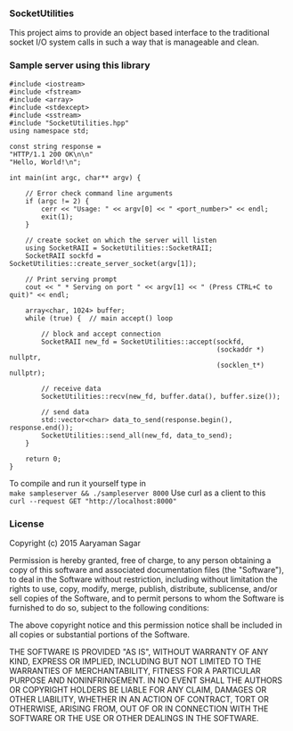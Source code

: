 ### SocketUtilities
This project aims to provide an object based interface to the traditional socket I/O system calls in such a way that is manageable and clean. 

### Sample server using this library
```
#include <iostream>
#include <fstream>
#include <array>
#include <stdexcept>
#include <sstream>
#include "SocketUtilities.hpp"
using namespace std;

const string response =
"HTTP/1.1 200 OK\n\n"
"Hello, World!\n";

int main(int argc, char** argv) {

    // Error check command line arguments
    if (argc != 2) {
        cerr << "Usage: " << argv[0] << " <port_number>" << endl;
        exit(1);
    }

    // create socket on which the server will listen
    using SocketRAII = SocketUtilities::SocketRAII;
    SocketRAII sockfd = SocketUtilities::create_server_socket(argv[1]);

    // Print serving prompt
    cout << " * Serving on port " << argv[1] << " (Press CTRL+C to quit)" << endl;

    array<char, 1024> buffer;
    while (true) {  // main accept() loop

        // block and accept connection
        SocketRAII new_fd = SocketUtilities::accept(sockfd,
                                                    (sockaddr *) nullptr,
                                                    (socklen_t*) nullptr);

        // receive data
        SocketUtilities::recv(new_fd, buffer.data(), buffer.size());

        // send data
        std::vector<char> data_to_send(response.begin(), response.end());
        SocketUtilities::send_all(new_fd, data_to_send);
    }

    return 0;
}
```  

To compile and run it yourself type in  
`make sampleserver && ./sampleserver 8000`
Use curl as a client to this  
`curl --request GET "http://localhost:8000"`  

### License 
Copyright (c) 2015 Aaryaman Sagar

Permission is hereby granted, free of charge, to any person obtaining a copy of this software and associated documentation files (the "Software"), to deal in the Software without restriction, including without limitation the rights to use, copy, modify, merge, publish, distribute, sublicense, and/or sell copies of the Software, and to permit persons to whom the Software is furnished to do so, subject to the following conditions:

The above copyright notice and this permission notice shall be included in all copies or substantial portions of the Software.

THE SOFTWARE IS PROVIDED "AS IS", WITHOUT WARRANTY OF ANY KIND, EXPRESS OR IMPLIED, INCLUDING BUT NOT LIMITED TO THE WARRANTIES OF MERCHANTABILITY, FITNESS FOR A PARTICULAR PURPOSE AND NONINFRINGEMENT. IN NO EVENT SHALL THE AUTHORS OR COPYRIGHT HOLDERS BE LIABLE FOR ANY CLAIM, DAMAGES OR OTHER LIABILITY, WHETHER IN AN ACTION OF CONTRACT, TORT OR OTHERWISE, ARISING FROM, OUT OF OR IN CONNECTION WITH THE SOFTWARE OR THE USE OR OTHER DEALINGS IN THE SOFTWARE.
